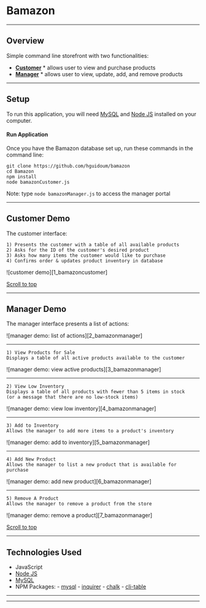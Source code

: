 # Bamazon

---

## Overview

Simple command line storefront with two functionalities:

- [**Customer**](#customer-demo) \* allows user to view and purchase products
- [**Manager**](#manager-demo) \* allows user to view, update, add, and remove products

---

## Setup

To run this application, you will need [MySQL](https://dev.mysql.com/doc/refman/5.6/en/installing.html) and [Node JS](https://nodejs.org/en/download/) installed on your computer.

#### Run Application

Once you have the Bamazon database set up, run these commands in the command line:

```
git clone https://github.com/hguidoum/bamazon
cd Bamazon
npm install
node bamazonCustomer.js
```

Note: type `node bamazonManager.js` to access the manager portal

---

## Customer Demo <a id="customer-demo"></a>

The customer interface:

```
1) Presents the customer with a table of all available products
2) Asks for the ID of the customer's desired product
3) Asks how many items the customer would like to purchase
4) Confirms order & updates product inventory in database
```

![customer demo][1_bamazoncustomer]

[Scroll to top](#top)

---

## Manager Demo <a id="manager-demo"></a>

The manager interface presents a list of actions:

![manager demo: list of actions][2_bamazonmanager]

---

```
1) View Products for Sale
Displays a table of all active products available to the customer
```

![manager demo: view active products][3_bamazonmanager]

---

```
2) View Low Inventory
Displays a table of all products with fewer than 5 items in stock
(or a message that there are no low-stock items)
```

![manager demo: view low inventory][4_bamazonmanager]

---

```
3) Add to Inventory
Allows the manager to add more items to a product's inventory
```

![manager demo: add to inventory][5_bamazonmanager]

---

```
4) Add New Product
Allows the manager to list a new product that is available for purchase
```

![manager demo: add new product][6_bamazonmanager]

---

```
5) Remove A Product
Allows the manager to remove a product from the store
```

![manager demo: remove a product][7_bamazonmanager]

[Scroll to top](#top)

---

## Technologies Used

- JavaScript
- [Node JS](https://nodejs.org/en/download/)
- [MySQL](https://dev.mysql.com/doc/refman/5.6/en/installing.html)
- NPM Packages: - [mysql](https://www.npmjs.com/package/mysql) - [inquirer](https://www.npmjs.com/package/inquirer) - [chalk](https://www.npmjs.com/package/chalk) - [cli-table](https://www.npmjs.com/package/cli-table)

---

---
